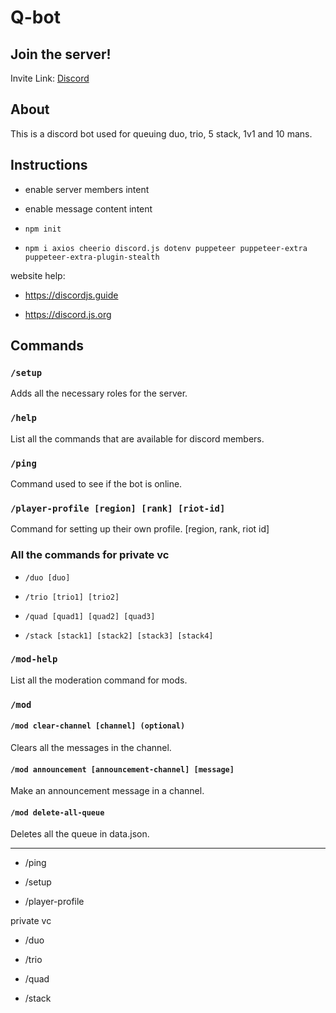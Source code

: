 # Q-bot

## Join the server!

Invite Link: [Discord](https://discord.com/invite/cQBxJNeD3F)

## About

This is a discord bot used for queuing duo, trio, 5 stack, 1v1 and 10 mans.

## Instructions

- enable server members intent

- enable message content intent

- `npm init`

- `npm i axios cheerio discord.js dotenv puppeteer puppeteer-extra puppeteer-extra-plugin-stealth`

website help:

- https://discordjs.guide

- https://discord.js.org

## Commands

### `/setup`

Adds all the necessary roles for the server.

### `/help`

List all the commands that are available for discord members.

### `/ping`

Command used to see if the bot is online.

### `/player-profile [region] [rank] [riot-id]`

Command for setting up their own profile. [region, rank, riot id]

### All the commands for private vc

- `/duo [duo]`

- `/trio [trio1] [trio2]`

- `/quad [quad1] [quad2] [quad3]`

- `/stack [stack1] [stack2] [stack3] [stack4] `

### `/mod-help`

List all the moderation command for mods.

### `/mod`

#### `/mod clear-channel [channel] (optional)`

Clears all the messages in the channel.

#### `/mod announcement [announcement-channel] [message]`

Make an announcement message in a channel.

#### `/mod delete-all-queue`

Deletes all the queue in data.json.

---

- /ping

- /setup

- /player-profile

private vc

- /duo

- /trio

- /quad

- /stack

